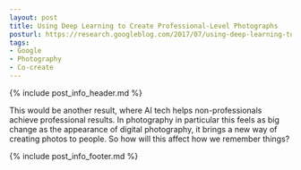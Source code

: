 ```yaml
---
layout: post
title: Using Deep Learning to Create Professional-Level Photographs
posturl: https://research.googleblog.com/2017/07/using-deep-learning-to-create.html
tags:
- Google
- Photography
- Co-create
---
```


{% include post_info_header.md %}

This would be another result, where AI tech helps non-professionals achieve professional results. In photography in particular this feels as big change as the appearance of digital photography, it brings a new way of creating photos to people. So how will this affect how we remember things?

<!--more-->{% include post_info_footer.md %}
